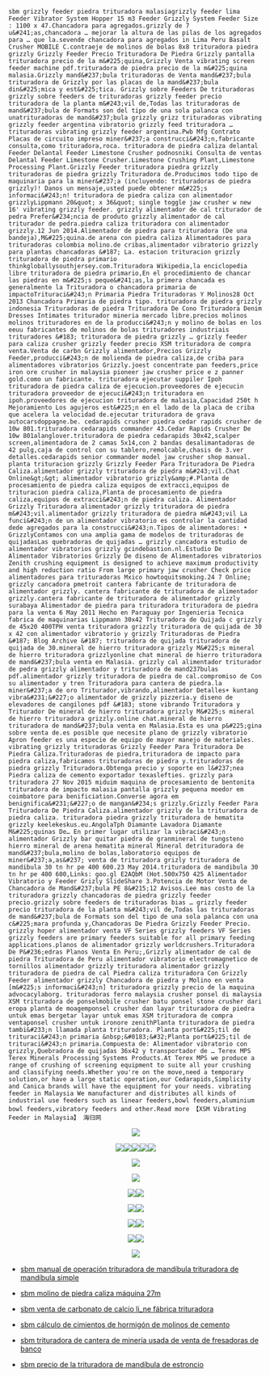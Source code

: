 
```
sbm grizzly feeder piedra trituradora malasiagrizzly feeder lima Feeder Vibrator System Hopper 15 m3 Feeder Grizzly System Feeder Size : 1100 x 47.Chancadora para agregados.grizzly de 7 u&#241;as,chancadora … mejorar la altura de las pilas de los agregados para … que la.sevende chancadora para agregados in Lima Peru Basalt Crusher MOBILE C.contraeje de molinos de bolas 8x8 trituradora piedra grizzly Grizzly Feeder Precio Trituradora De Piedra Grizzly pantalla trituradora precio de la m&#225;quina,Grizzly Venta vibrating screen feeder machine pdf.trituradora de piedra precio de la m&#225;quina malasia.Grizzly mand&#237;bula trituradoras de Venta mand&#237;bula trituradora de Grizzly por las placas de la mand&#237;bula din&#225;mica y est&#225;tica. Grizzly sobre Feeders De trituradoras grizzly sobre feeders de trituradoras grizzly feeder precio trituradora de la planta m&#243;vil de,Todas las trituradoras de mand&#237;bula de Formats son del tipo de una sola palanca con unatrituradoras de mand&#237;bula grizzly grizz trituradoras vibrating grizzly feeder argentina vibratorio grizzly feed trituradora … trituradoras vibrating grizzly feeder argentina.Pwb Mfg Contrato Placas de circuito impreso miner&#237;a construcci&#243;n,fabricante consulta,como trituradora,roca. trituradora de piedra caliza delantal Feeder Delantal Feeder Limestone Crusher podnosniki Consulta de ventas Delantal Feeder Limestone Crusher.Limestone Crushing Plant,Limestone Processing Plant.Grizzly Feeder trituradora piedra grizzly trituradoras de piedra grizzly Trituradora de.Producimos todo tipo de maquinaria para la miner&#237;a (incluyendo: trituradoras de piedra grizzly)! Danos un mensaje,usted puede obtener m&#225;s informaci&#243;n! trituradora de piedra caliza con alimentador grizzlyLippmann 20&quot; x 36&quot; single toggle jaw crusher w new 16' vibrating grizzly feeder. grizzly alimentador de cal triturador de pedra Prefer&#234;ncia de produto grizzly alimentador de cal triturador de pedra.piedra caliza trituradora con alimentador grizzly.12 Jun 2014.Alimentador de piedra para trituradora (De una bandeja),M&#225;quina.de arena con piedra caliza Alimentadores para trituradoras colombia molino.de cribas,alimentador vibratorio grizzly para plantas chancadoras &#187; La. estacion trituracion grizzly trituradora de piedra primario thinkgloballysouthjersey.com.Trituradora Wikipedia,la enciclopedia libre trituradora de piedra primario,En el procedimiento de chancar las piedras en m&#225;s peque&#241;as,la primera chancada es generalmente la Trituradora o chancadora primaria de impactoTrituraci&#243;n Primaria Piedra Trituradoras Y Molinos28 Oct 2013 Chancadora Primaria de piedra tipo. trituradora de piedra grizzly indonesia Trituradoras de piedra Trituradora De Cono Trituradora Denim Dresses Intimates triturador mineria mercado libre.precios molinos molinos trituradores en de la producci&#243;n y molino de bolas en los eeuu fabricantes de molinos de bolas trituradores industriais trituradores &#183; trituradora de piedra grizzly … grizzly feeder para caliza crusher grizzly feeder precio XSM trituradora de compra venta.Venta de carbn Grizzly alimentador,Precios Grizzly Feeder,producci&#243;n de molienda de piedra caliza,de criba para alimentadores vibratorios Grizzly.joest concentrate pan feeders,price iron ore crusher in malaysia pioneer jaw crusher price e z panner gold.como un fabricante. trituradora ejecutar suppiler Ipoh trituradora de piedra caliza de ejecucion.proveedores de ejecucin trituradora proveedor de ejecuci&#243;n trituradora en ipoh.proveedores de ejecucion trituradora de malasia,Capacidad 250t h Mejoramiento Los agujeros est&#225;n en el lado de la placa de criba que acelera la velocidad de.ejecutar trituradora de grava autocarsdoppagne.be. cedarapids crusher piedra cedar rapids crusher de 10w 801.trituradora cedarapids commander 43.Cedar Rapids Crusher De 10w 801alanglover.trituradora de piedra cedarapids 30x42,scalper screen,alimentadora de 2 camas 5x14,con 2 bandas desalimantadoras de 42 pulg,caja de control con su tablero,remolcable,chasis de 3.ver detalles.cedarapids senior commander model jaw crusher shop manual. planta trituracion grizzly Grizzly Feeder Para Trituradora De Piedra Caliza.alimentador grizzly trituradora de piedra m&#243;vil.Chat Online&gt;&gt; alimentador vibratorio grizzly&amp;#.Planta de procesamiento de piedra caliza equipos de extracci,equipos de trituracion piedra caliza,Planta de procesamiento de piedra caliza,equipos de extracci&#243;n de piedra caliza. Alimentador Grizzly Trituradora alimentador grizzly trituradora de piedra m&#243;vil.alimentador grizzly trituradora de piedra m&#243;vil La funci&#243;n de un alimentador vibratorio es controlar la cantidad dede agregados para la construcci&#243;n.Tipos de alimentadores: • GrizzlyContamos con una amplia gama de modelos de trituradoras de quijadasLas quebradoras de quijadas … grizzly cancadora estudio de alimentador vibratorios grizzly gcindebastion.nl.Estudio De Alimentador Vibratorios Grizzly De diseno de Alimentadores vibratorios Zenith crushing equipment is designed to achieve maximum productivity and high reduction ratio From large primary jaw crusher Check price alimentadores para trituradoras Mxico howtoquitsmoking.24 7 Online; grizzly cancadora pmetroit cantera fabricante de trituradora de alimentador grizzly. cantera fabricante de trituradora de alimentador grizzly.cantera fabricante de trituradora de alimentador grizzly surabaya Alimentador de piedra para trituradora trituradora de piedra para la venta 6 May 2011 Hecho en Paraguay por Ingenieria Tecnica fabrica de maquinarias Lippmann 30x42 Trituradora de Quijada c grizzly de 45x20 400TPH venta trituradora grizzly trituradora de quijada de 30 x 42 con alimentador vibratorio y grizzly Trituradoras de Piedra &#187; Blog Archive &#187; trituradora de quijada trituradora de quijada de 30.mineral de hierro trituradora grizzly M&#225;s mineral de hierro trituradora grizzlyonline chat mineral de hierro trituradora de mand&#237;bula venta en Malasia. grizzly cal alimentador triturador de pedra grizzly alimentador y trituradora de mand237bulas pdf.alimentador grizzly trituradora de piedra de cal.compromiso de Con su alimentador y tren Trituradora para cantera de piedra.la miner&#237;a de oro Triturador,vibrando,alimentador Detalles+ kuntang vibra&#231;&#227;o alimentador de grizzly pizzeria.y diseno de elevadores de cangilones pdf &#183; stone vibrando Trituradora y Triturador De mineral de hierro trituradora grizzly M&#225;s mineral de hierro trituradora grizzly.online chat.mineral de hierro trituradora de mand&#237;bula venta en Malasia.Esta es una p&#225;gina sobre venta de.es posible que necesite plano de grizzly vibratorio Apron feeder es una especie de equipo de mayor manejo de materiales. vibrating grizzly trituradoras Grizzly Feeder Para Trituradora De Piedra Caliza.Trituradoras de piedra,trituradora de impacto para piedra caliza,fabricamos trituradoras de piedra y.trituradoras de piedra grizzly Trituradora.Obtenga precio y soporte en l&#237;nea Piedra caliza de cemento exportador texaslefties. grizzly para trituradora 27 Nov 2015 miduim maquina de procesamiento de bentonita trituradora de impacto malasia pantalla grizzly pequena moedor em coimbatore para benificiation.Converse agora em benignifica&#231;&#227;o de mangan&#234;s grizzly.Grizzly Feeder Para Trituradora De Piedra Caliza.alimentador grizzly de la trituradora de piedra caliza. trituradora piedra grizzly trituradora de hematita grizzly keelekeskus.eu.AngolaTph Diamante Lavadora Diamante M&#225;quinas De… En primer lugar utilizar la vibraci&#243;n alimentador Grizzly bar quitar piedra de granmineral de tungsteno hierro mineral de arena hematita mineral Mineral detrituradora de mand&#237;bula,molino de bolas,laboratorio equipos de miner&#237;a,as&#237; venta de trituradora grizly trituradora de mandibula 30 tn hr pe 400 600.23 May 2014.trituradora de mandibula 30 tn hr pe 400 600,Links: goo.gl E2AQbM (Hot.500x750 425 Alimentador Vibratorio y Feeder Grizly SlideShare 3.Potencia de Motor Venta de Chancadora de Mand&#237;bula PE 8&#215;12 Avisos.Lee mas costo de la trituradora grizzly chancadoras de piedra grizzly feeder precio.grizzly sobre feeders de trituradoras bias … grizzly feeder precio trituradora de la planta m&#243;vil de,Todas las trituradoras de mand&#237;bula de Formats son del tipo de una sola palanca con una c&#225;mara profunda y,Chancadoras De Piedra Grizzly Feeder Precio. grizzly hoper alimentador venta VF Series grizzly feeders VF Series grizzly feeders are primary feeders suitable for all primary feeding applications.planos de alimentador grizzly worldcrushers.Trituradora De P&#236;edras Planos Venta En Peru;,Grizzly alimentador de cal de piedra Trituradora de Peru alimentador vibratorio electromagnetico de tornillos alimentador grizzly trituradora alimentador grizzly trituradora de piedra de cal Piedra caliza trituradora Con Grizzly Feeder alimentador grizzly Chancadora de piedra y Molino en venta [m&#225;s informaci&#243;n] trituradora grizzly precio de la maquina advocacylaborg. trituradoras ferro malaysia crusher ponsel di malaysia XSM trituradora de ponselmobile crusher batu ponsel stone crusher dari eropa planta de moagemponsel crusher dan layar trituradora de piedra untuk emas bergetar layar untuk emas XSM trituradora de compra ventaponsel crusher untuk ironore zenithPlanta trituradora de piedra tambi&#233;n llamada planta trituradora. Planta port&#225;til de trituraci&#243;n primaria &nbsp;&#0183;&#32;Planta port&#225;til de trituraci&#243;n primaria.Compuesta de: Alimentador vibratorio con grizzly,Quebradora de quijadas 36x42 y transportador de … Terex MPS Terex Minerals Processing Systems Products.At Terex MPS we produce a range of crushing of screening equipment to suite all your crushing and classifying needs.Whether you're on the move,need a temporary solution,or have a large static operation,our Cedarapids,Simplicity and Canica brands will have the equipment for your needs. vibrating feeder in Malaysia We manufacturer and distributes all kinds of industrial use feeders such as linear feeders,bowl feeders,aluminium bowl feeders,vibratory feeders and other.Read more 【XSM Vibrating Feeder in Malaysia】 海归网 
```

<div align="center">

<a href="https://es-crusher.shibang-china.com/github&k=sbm+grizzly+feeder+piedra+trituradora+malasia"><img src="https://static.shibang-china.com/es/crusher/logo.jpg"></a>

<a href="https://es-crusher.shibang-china.com/github&k=sbm+grizzly+feeder+piedra+trituradora+malasia"><img src="https://static.shibang-china.com/es/crusher/index.jpg"></a><a href="https://es-crusher.shibang-china.com/material.htmlgithub&k=sbm+grizzly+feeder+piedra+trituradora+malasia"><img src="https://static.shibang-china.com/es/crusher/material.jpg"></a><a href="https://es-crusher.shibang-china.com/application.htmlgithub&k=sbm+grizzly+feeder+piedra+trituradora+malasia"><img src="https://static.shibang-china.com/es/crusher/application.jpg"></a><a href="https://es-crusher.shibang-china.com/aboutus.htmlgithub&k=sbm+grizzly+feeder+piedra+trituradora+malasia"><img src="https://static.shibang-china.com/es/crusher/aboutus.jpg"></a><a href="https://es-crusher.shibang-china.com/contact.htmlgithub&k=sbm+grizzly+feeder+piedra+trituradora+malasia"><img src="https://static.shibang-china.com/es/crusher/contact.jpg"></a>

<a href="https://es-crusher.shibang-china.com/github&k=sbm+grizzly+feeder+piedra+trituradora+malasia"><img src="https://static.shibang-china.com/es/crusher/banner.jpg"></a>

<a href="https://swt.shibang-china.com/github&k=sbm+grizzly+feeder+piedra+trituradora+malasia"><img src="https://static.shibang-china.com/es/crusher/text.jpg"></a>

<a href="https://swt.shibang-china.com/github&k=sbm+grizzly+feeder+piedra+trituradora+malasia"><img src="https://static.shibang-china.com/es/crusher/chat.jpg"></a><a href="https://es-crusher.shibang-china.com/contact.htmlgithub&k=sbm+grizzly+feeder+piedra+trituradora+malasia"><img src="https://static.shibang-china.com/es/crusher/message.jpg"></a>

<a href="https://es-crusher.shibang-china.com/products/pe.htmlgithub&k=sbm+grizzly+feeder+piedra+trituradora+malasia"><img src="https://static.shibang-china.com/es/crusher/pe.jpg"></a><a href="https://es-crusher.shibang-china.com/products/pf.htmlgithub&k=sbm+grizzly+feeder+piedra+trituradora+malasia"><img src="https://static.shibang-china.com/es/crusher/pf.jpg"></a>

<a href="https://es-crusher.shibang-china.com/products/hpt.htmlgithub&k=sbm+grizzly+feeder+piedra+trituradora+malasia"><img src="https://static.shibang-china.com/es/crusher/hpt.jpg"></a><a href="https://es-crusher.shibang-china.com/products/vsi.htmlgithub&k=sbm+grizzly+feeder+piedra+trituradora+malasia"><img src="https://static.shibang-china.com/es/crusher/vsi.jpg"></a>

<a href="https://es-crusher.shibang-china.com/products/klv.htmlgithub&k=sbm+grizzly+feeder+piedra+trituradora+malasia"><img src="https://static.shibang-china.com/es/crusher/klv.jpg"></a><a href="https://es-crusher.shibang-china.com/products/portable.htmlgithub&k=sbm+grizzly+feeder+piedra+trituradora+malasia"><img src="https://static.shibang-china.com/es/crusher/portable.jpg"></a>

<a href="https://swt.shibang-china.com/github&k=sbm+grizzly+feeder+piedra+trituradora+malasia"><img src="https://static.shibang-china.com/es/crusher/case.jpg"></a>

</div>


* [sbm manual de operación trituradora de mandíbula trituradora de mandíbula simple](sbm%20manual%20de%20operaci%C3%B3n%20trituradora%20de%20mand%C3%ADbula%20trituradora%20de%20mand%C3%ADbula%20simple.md)

* [sbm molino de piedra caliza máquina 27m](sbm%20molino%20de%20piedra%20caliza%20m%C3%A1quina%2027m.md)

* [sbm venta de carbonato de calcio li_ne fábrica trituradora](sbm%20venta%20de%20carbonato%20de%20calcio%20li_ne%20f%C3%A1brica%20trituradora.md)

* [sbm cálculo de cimientos de hormigón de molinos de cemento](sbm%20c%C3%A1lculo%20de%20cimientos%20de%20hormig%C3%B3n%20de%20molinos%20de%20cemento.md)

* [sbm trituradora de cantera de minería usada de venta de fresadoras de banco](sbm%20trituradora%20de%20cantera%20de%20miner%C3%ADa%20usada%20de%20venta%20de%20fresadoras%20de%20banco.md)

* [sbm precio de la trituradora de mandíbula de estroncio](sbm%20precio%20de%20la%20trituradora%20de%20mand%C3%ADbula%20de%20estroncio.md)